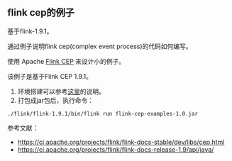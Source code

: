 ## flink cep的例子

基于flink-1.9.1。

通过例子说明flink cep(complex event process)的代码如何编写。

使用  Apache [Flink CEP](https://github.com/apache/flink) 来设计小的例子。

该例子是基于Flink CEP 1.9.1。

1. 环境搭建可以参考[这里](https://blog.csdn.net/zg_hover/article/details/87165195)的说明。
2. 打包成jar包后，执行命令：
```
./flink/flink-1.9.1/bin/flink run flink-cep-examples-1.0.jar
```

参考文献：
* https://ci.apache.org/projects/flink/flink-docs-stable/dev/libs/cep.html
* https://ci.apache.org/projects/flink/flink-docs-release-1.9/api/java/

